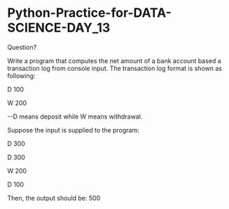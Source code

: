 # Python-Practice-for-DATA-SCIENCE-DAY_13

Question?

Write a program that computes the net amount of a bank account based a transaction log from console input. The transaction log format is shown as following: 


D 100 


W 200


--D means deposit while W means withdrawal. 


Suppose the input is supplied to the program: 


D 300


D 300 


W 200 


D 100 


Then, the output should be: 500
